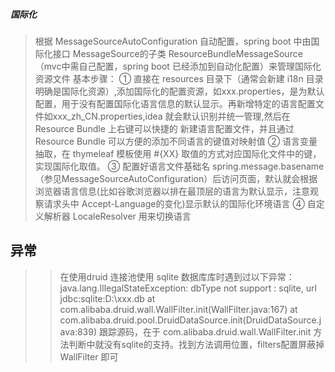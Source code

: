 ##### 国际化
> 根据 MessageSourceAutoConfiguration 自动配置，spring boot 中由国际化接口 MessageSource的子类 ResourceBundleMessageSource（mvc中需自己配置，spring boot 已经添加到自动化配置）来管理国际化资源文件
基本步骤：
 ① 直接在 resources 目录下（通常会新建 i18n 目录明确是国际化资源）,添加国际化的配置资源，如xxx.properties，是为默认配置，用于没有配置国际化语言信息的默认显示。再新增特定的语言配置文件如xxx_zh_CN.properties,idea 就会默认识别并统一管理,然后在 Resource Bundle 上右键可以快捷的 新建语言配置文件，并且通过 Resource Bundle 可以方便的添加不同语言的键值对映射值
 ② 语言变量抽取，在 thymeleaf 模板使用 #{XX} 取值的方式对应国际化文件中的键，实现国际化取值。
 ③ 配置好语言文件基础名 spring.message.basename（参见MessageSourceAutoConfiguration）后访问页面，默认就会根据浏览器语言信息(比如谷歌浏览器以排在最顶层的语言为默认显示，注意观察请求头中 Accept-Language的变化)显示默认的国际化环境语言
 ④ 自定义解析器 LocaleResolver 用来切换语言 
 
## 异常
>> 在使用druid 连接池使用 sqlite 数据库库时遇到过以下异常：
>  java.lang.IllegalStateException: dbType not support : sqlite, url jdbc:sqlite:D:\xxx.db at com.alibaba.druid.wall.WallFilter.init(WallFilter.java:167) at com.alibaba.druid.pool.DruidDataSource.init(DruidDataSource.java:839)
> 跟踪源码，在于  com.alibaba.druid.wall.WallFilter.init 方法判断中就没有sqlite的支持。找到方法调用位置，filters配置屏蔽掉 WallFilter 即可